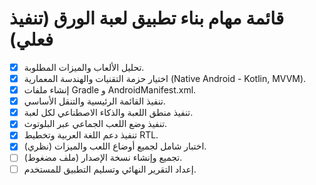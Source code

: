 # قائمة مهام بناء تطبيق لعبة الورق (تنفيذ فعلي)

*   [x] تحليل الألعاب والميزات المطلوبة.
*   [x] اختيار حزمة التقنيات والهندسة المعمارية (Native Android - Kotlin, MVVM).
*   [x] إنشاء ملفات Gradle و AndroidManifest.xml.
*   [x] تنفيذ القائمة الرئيسية والتنقل الأساسي.
*   [x] تنفيذ منطق اللعبة والذكاء الاصطناعي لكل لعبة.
*   [x] تنفيذ وضع اللعب الجماعي عبر البلوتوث.
*   [x] تنفيذ دعم اللغة العربية وتخطيط RTL.
*   [x] اختبار شامل لجميع أوضاع اللعب والميزات (نظري).
*   [ ] تجميع وإنشاء نسخة الإصدار (ملف مضغوط).
*   [ ] إعداد التقرير النهائي وتسليم التطبيق للمستخدم.
